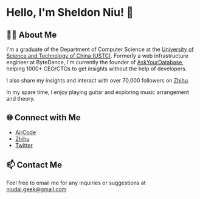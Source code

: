 # Hello, I'm Sheldon Niu! 👋

## 🙋‍♂️ About Me

I'm a graduate of the Department of Computer Science at the [University of Science and Technology of China (USTC)](https://en.ustc.edu.cn/). Formerly a web infrastructure engineer at ByteDance, I'm currently the founder of [AskYourDatabase](https://www.askyourdatabase.com/), helping 1000+ CEO/CTOs to get insights without the help of developers.

I also share my insights and interact with over 70,000 followers on [Zhihu](https://www.zhihu.com/people/niu-dai-68-44).

In my spare time, I enjoy playing guitar and exploring music arrangement and theory.

## 🌐 Connect with Me

- [AirCode](https://aircode.io/)
- [Zhihu](https://www.zhihu.com/people/niu-dai-68-44)
- [Twitter](https://twitter.com/NiuSheldon)

## 📫 Contact Me

Feel free to email me for any inquiries or suggestions at [niudai.geek@gmail.com](mailto:niudai.geek@gmail.com)
